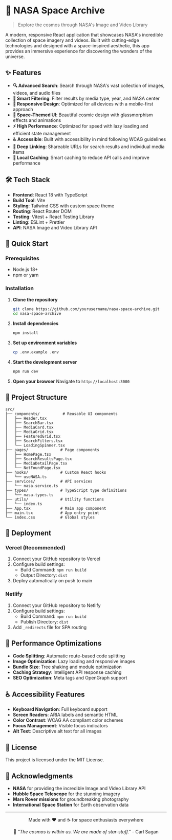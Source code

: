 # 🚀 NASA Space Archive

> Explore the cosmos through NASA's Image and Video Library

A modern, responsive React application that showcases NASA's incredible collection of space imagery and videos. Built with cutting-edge technologies and designed with a space-inspired aesthetic, this app provides an immersive experience for discovering the wonders of the universe.

## ✨ Features

- **🔍 Advanced Search**: Search through NASA's vast collection of images, videos, and audio files
- **🎯 Smart Filtering**: Filter results by media type, year, and NASA center
- **📱 Responsive Design**: Optimized for all devices with a mobile-first approach
- **🌌 Space-Themed UI**: Beautiful cosmic design with glassmorphism effects and animations
- **⚡ High Performance**: Optimized for speed with lazy loading and efficient state management
- **♿ Accessible**: Built with accessibility in mind following WCAG guidelines
- **🔗 Deep Linking**: Shareable URLs for search results and individual media items
- **💾 Local Caching**: Smart caching to reduce API calls and improve performance

## 🛠 Tech Stack

- **Frontend**: React 18 with TypeScript
- **Build Tool**: Vite
- **Styling**: Tailwind CSS with custom space theme
- **Routing**: React Router DOM
- **Testing**: Vitest + React Testing Library
- **Linting**: ESLint + Prettier
- **API**: NASA Image and Video Library API

## 🚀 Quick Start

### Prerequisites

- Node.js 18+
- npm or yarn

### Installation

1. **Clone the repository**

   ```bash
   git clone https://github.com/yourusername/nasa-space-archive.git
   cd nasa-space-archive
   ```

2. **Install dependencies**

   ```bash
   npm install
   ```

3. **Set up environment variables**

   ```bash
   cp .env.example .env
   ```

4. **Start the development server**

   ```bash
   npm run dev
   ```

5. **Open your browser**
   Navigate to `http://localhost:3000`

## 📁 Project Structure

```
src/
├── components/          # Reusable UI components
│   ├── Header.tsx
│   ├── SearchBar.tsx
│   ├── MediaCard.tsx
│   ├── MediaGrid.tsx
│   ├── FeaturedGrid.tsx
│   ├── SearchFilters.tsx
│   └── LoadingSpinner.tsx
├── pages/              # Page components
│   ├── HomePage.tsx
│   ├── SearchResultsPage.tsx
│   ├── MediaDetailPage.tsx
│   └── NotFoundPage.tsx
├── hooks/              # Custom React hooks
│   └── useNASA.ts
├── services/           # API services
│   └── nasa.service.ts
├── types/              # TypeScript type definitions
│   └── nasa.types.ts
├── utils/              # Utility functions
│   └── index.ts
├── App.tsx             # Main app component
├── main.tsx            # App entry point
└── index.css           # Global styles
```

## 🚀 Deployment

### Vercel (Recommended)

1. Connect your GitHub repository to Vercel
2. Configure build settings:
   - Build Command: `npm run build`
   - Output Directory: `dist`
3. Deploy automatically on push to main

### Netlify

1. Connect your GitHub repository to Netlify
2. Configure build settings:
   - Build Command: `npm run build`
   - Publish Directory: `dist`
3. Add `_redirects` file for SPA routing

## 🌟 Performance Optimizations

- **Code Splitting**: Automatic route-based code splitting
- **Image Optimization**: Lazy loading and responsive images
- **Bundle Size**: Tree shaking and module optimization
- **Caching Strategy**: Intelligent API response caching
- **SEO Optimization**: Meta tags and OpenGraph support

## ♿ Accessibility Features

- **Keyboard Navigation**: Full keyboard support
- **Screen Readers**: ARIA labels and semantic HTML
- **Color Contrast**: WCAG AA compliant color schemes
- **Focus Management**: Visible focus indicators
- **Alt Text**: Descriptive alt text for all images

## 📄 License

This project is licensed under the MIT License.

## 🙏 Acknowledgments

- **NASA** for providing the incredible Image and Video Library API
- **Hubble Space Telescope** for the stunning imagery
- **Mars Rover missions** for groundbreaking photography
- **International Space Station** for Earth observation data

---

<div align="center">
  <p>Made with ❤️ and ☕ for space enthusiasts everywhere</p>
  <p>🌌 <em>"The cosmos is within us. We are made of star-stuff."</em> - Carl Sagan</p>
</div>
